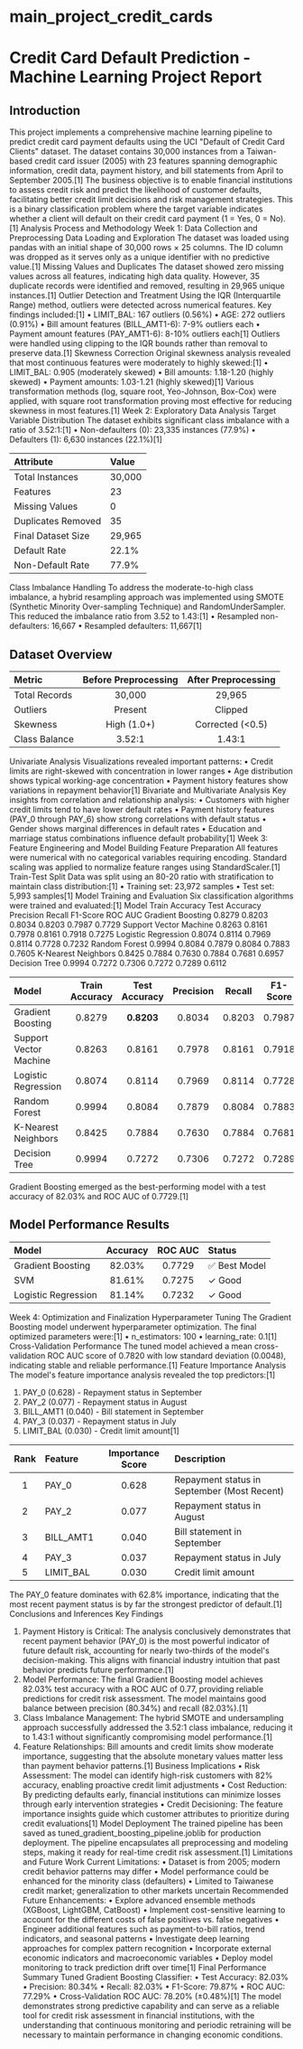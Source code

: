 # main_project_credit_cards

# Credit Card Default Prediction - Machine Learning Project Report

## Introduction
This project implements a comprehensive machine learning pipeline to predict credit card payment defaults using the UCI "Default of Credit Card Clients" dataset. The dataset contains 30,000 instances from a Taiwan-based credit card issuer (2005) with 23 features spanning demographic information, credit data, payment history, and bill statements from April to September 2005.[1]
The business objective is to enable financial institutions to assess credit risk and predict the likelihood of customer defaults, facilitating better credit limit decisions and risk management strategies. This is a binary classification problem where the target variable indicates whether a client will default on their credit card payment (1 = Yes, 0 = No).[1]
Analysis Process and Methodology
Week 1: Data Collection and Preprocessing
Data Loading and Exploration
The dataset was loaded using pandas with an initial shape of 30,000 rows × 25 columns. The ID column was dropped as it serves only as a unique identifier with no predictive value.[1]
Missing Values and Duplicates
The dataset showed zero missing values across all features, indicating high data quality. However, 35 duplicate records were identified and removed, resulting in 29,965 unique instances.[1]
Outlier Detection and Treatment
Using the IQR (Interquartile Range) method, outliers were detected across numerical features. Key findings included:[1]
•	LIMIT_BAL: 167 outliers (0.56%)
•	AGE: 272 outliers (0.91%)
•	Bill amount features (BILL_AMT1-6): 7-9% outliers each
•	Payment amount features (PAY_AMT1-6): 8-10% outliers each[1]
Outliers were handled using clipping to the IQR bounds rather than removal to preserve data.[1]
Skewness Correction
Original skewness analysis revealed that most continuous features were moderately to highly skewed:[1]
•	LIMIT_BAL: 0.905 (moderately skewed)
•	Bill amounts: 1.18-1.20 (highly skewed)
•	Payment amounts: 1.03-1.21 (highly skewed)[1]
Various transformation methods (log, square root, Yeo-Johnson, Box-Cox) were applied, with square root transformation proving most effective for reducing skewness in most features.[1]
Week 2: Exploratory Data Analysis
Target Variable Distribution
The dataset exhibits significant class imbalance with a ratio of 3.52:1:[1]
•	Non-defaulters (0): 23,335 instances (77.9%)
•	Defaulters (1): 6,630 instances (22.1%)[1]

| Attribute | Value |
| :-------- | :---- |
| Total Instances | 30,000 |
| Features | 23 |
| Missing Values | 0 |
| Duplicates Removed | 35 |
| Final Dataset Size | 29,965 |
| Default Rate | 22.1% |
| Non-Default Rate | 77.9% |

Class Imbalance Handling
To address the moderate-to-high class imbalance, a hybrid resampling approach was implemented using SMOTE (Synthetic Minority Over-sampling Technique) and RandomUnderSampler. This reduced the imbalance ratio from 3.52 to 1.43:[1]
•	Resampled non-defaulters: 16,667
•	Resampled defaulters: 11,667[1]

## Dataset Overview

| Metric | Before Preprocessing | After Preprocessing |
| :----- | :------------------: | :-----------------: |
| Total Records | 30,000 | 29,965 |
| Outliers | Present | Clipped |
| Skewness | High (1.0+) | Corrected (<0.5) |
| Class Balance | 3.52:1 | 1.43:1 |

Univariate Analysis
Visualizations revealed important patterns:
•	Credit limits are right-skewed with concentration in lower ranges
•	Age distribution shows typical working-age concentration
•	Payment history features show variations in repayment behavior[1]
Bivariate and Multivariate Analysis
Key insights from correlation and relationship analysis:
•	Customers with higher credit limits tend to have lower default rates
•	Payment history features (PAY_0 through PAY_6) show strong correlations with default status
•	Gender shows marginal differences in default rates
•	Education and marriage status combinations influence default probability[1]
Week 3: Feature Engineering and Model Building
Feature Preparation
All features were numerical with no categorical variables requiring encoding. Standard scaling was applied to normalize feature ranges using StandardScaler.[1]
Train-Test Split
Data was split using an 80-20 ratio with stratification to maintain class distribution:[1]
•	Training set: 23,972 samples
•	Test set: 5,993 samples[1]
Model Training and Evaluation
Six classification algorithms were trained and evaluated:[1]
Model	Train Accuracy	Test Accuracy	Precision	Recall	F1-Score	ROC AUC
Gradient Boosting	0.8279	0.8203	0.8034	0.8203	0.7987	0.7729
Support Vector Machine	0.8263	0.8161	0.7978	0.8161	0.7918	0.7275
Logistic Regression	0.8074	0.8114	0.7969	0.8114	0.7728	0.7232
Random Forest	0.9994	0.8084	0.7879	0.8084	0.7883	0.7605
K-Nearest Neighbors	0.8425	0.7884	0.7630	0.7884	0.7681	0.6957
Decision Tree	0.9994	0.7272	0.7306	0.7272	0.7289	0.6112


| Model | Train Accuracy | Test Accuracy | Precision | Recall | F1-Score | ROC AUC |
| :-------------------- | :------------: | :-----------: | :-------: | :----: | :------: | :-----: |
| Gradient Boosting     | 0.8279         | **0.8203**    | 0.8034    | 0.8203 | 0.7987   | **0.7729** |
| Support Vector Machine| 0.8263         | 0.8161        | 0.7978    | 0.8161 | 0.7918   | 0.7275 |
| Logistic Regression   | 0.8074         | 0.8114        | 0.7969    | 0.8114 | 0.7728   | 0.7232 |
| Random Forest         | 0.9994         | 0.8084        | 0.7879    | 0.8084 | 0.7883   | 0.7605 |
| K-Nearest Neighbors   | 0.8425         | 0.7884        | 0.7630    | 0.7884 | 0.7681   | 0.6957 |
| Decision Tree         | 0.9994         | 0.7272        | 0.7306    | 0.7272 | 0.7289   | 0.6112 |


Gradient Boosting emerged as the best-performing model with a test accuracy of 82.03% and ROC AUC of 0.7729.[1]

## Model Performance Results

| Model | Accuracy | ROC AUC | Status |
| :---- | :------: | :-----: | :----- |
| Gradient Boosting | 82.03% | 0.7729 | ✅ Best Model |
| SVM | 81.61% | 0.7275 | ✓ Good |
| Logistic Regression | 81.14% | 0.7232 | ✓ Good |

Week 4: Optimization and Finalization
Hyperparameter Tuning
The Gradient Boosting model underwent hyperparameter optimization. The final optimized parameters were:[1]
•	n_estimators: 100
•	learning_rate: 0.1[1]
Cross-Validation Performance
The tuned model achieved a mean cross-validation ROC AUC score of 0.7820 with low standard deviation (0.0048), indicating stable and reliable performance.[1]
Feature Importance Analysis
The model's feature importance analysis revealed the top predictors:[1]
1.	PAY_0 (0.628) - Repayment status in September
2.	PAY_2 (0.077) - Repayment status in August
3.	BILL_AMT1 (0.040) - Bill statement in September
4.	PAY_3 (0.037) - Repayment status in July
5.	LIMIT_BAL (0.030) - Credit limit amount[1]

| Rank | Feature | Importance Score | Description |
| :--: | :------ | :--------------: | :---------- |
| 1    | PAY_0   | 0.628            | Repayment status in September (Most Recent) |
| 2    | PAY_2   | 0.077            | Repayment status in August |
| 3    | BILL_AMT1 | 0.040          | Bill statement in September |
| 4    | PAY_3   | 0.037            | Repayment status in July |
| 5    | LIMIT_BAL | 0.030          | Credit limit amount |

The PAY_0 feature dominates with 62.8% importance, indicating that the most recent payment status is by far the strongest predictor of default.[1]
Conclusions and Inferences
Key Findings
1.	Payment History is Critical: The analysis conclusively demonstrates that recent payment behavior (PAY_0) is the most powerful indicator of future default risk, accounting for nearly two-thirds of the model's decision-making. This aligns with financial industry intuition that past behavior predicts future performance.[1]
2.	Model Performance: The final Gradient Boosting model achieves 82.03% test accuracy with a ROC AUC of 0.77, providing reliable predictions for credit risk assessment. The model maintains good balance between precision (80.34%) and recall (82.03%).[1]
3.	Class Imbalance Management: The hybrid SMOTE and undersampling approach successfully addressed the 3.52:1 class imbalance, reducing it to 1.43:1 without significantly compromising model performance.[1]
4.	Feature Relationships: Bill amounts and credit limits show moderate importance, suggesting that the absolute monetary values matter less than payment behavior patterns.[1]
Business Implications
•	Risk Assessment: The model can identify high-risk customers with 82% accuracy, enabling proactive credit limit adjustments
•	Cost Reduction: By predicting defaults early, financial institutions can minimize losses through early intervention strategies
•	Credit Decisioning: The feature importance insights guide which customer attributes to prioritize during credit evaluations[1]
Model Deployment
The trained pipeline has been saved as tuned_gradient_boosting_pipeline.joblib for production deployment. The pipeline encapsulates all preprocessing and modeling steps, making it ready for real-time credit risk assessment.[1]
Limitations and Future Work
Current Limitations:
•	Dataset is from 2005; modern credit behavior patterns may differ
•	Model performance could be enhanced for the minority class (defaulters)
•	Limited to Taiwanese credit market; generalization to other markets uncertain
Recommended Future Enhancements:
•	Explore advanced ensemble methods (XGBoost, LightGBM, CatBoost)
•	Implement cost-sensitive learning to account for the different costs of false positives vs. false negatives
•	Engineer additional features such as payment-to-bill ratios, trend indicators, and seasonal patterns
•	Investigate deep learning approaches for complex pattern recognition
•	Incorporate external economic indicators and macroeconomic variables
•	Deploy model monitoring to track prediction drift over time[1]
Final Performance Summary
Tuned Gradient Boosting Classifier:
•	Test Accuracy: 82.03%
•	Precision: 80.34%
•	Recall: 82.03%
•	F1-Score: 79.87%
•	ROC AUC: 77.29%
•	Cross-Validation ROC AUC: 78.20% (±0.48%)[1]
The model demonstrates strong predictive capability and can serve as a reliable tool for credit risk assessment in financial institutions, with the understanding that continuous monitoring and periodic retraining will be necessary to maintain performance in changing economic conditions.
